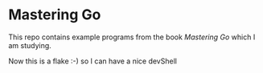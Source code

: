 # Mastering Go

This repo contains example programs from the book _Mastering Go_ which I am studying.

Now this is a flake :-) so I can have a nice devShell
